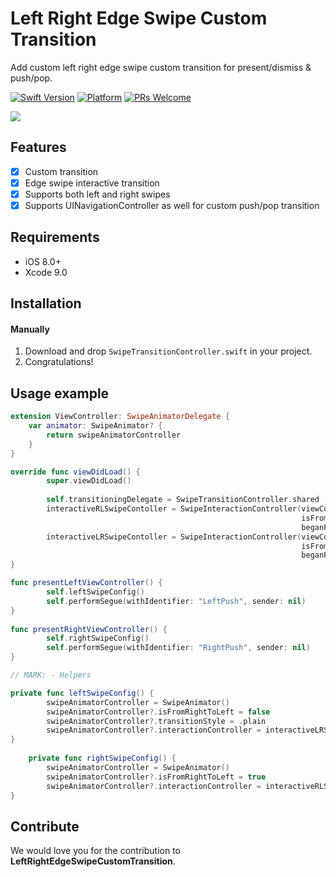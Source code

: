 # Left Right Edge Swipe Custom Transition
Add custom left right edge swipe custom transition for present/dismiss & push/pop.

[![Swift Version][swift-image]][swift-url]
[![Platform](https://img.shields.io/cocoapods/p/LFAlertController.svg?style=flat)](http://cocoapods.org/pods/LFAlertController)
[![PRs Welcome](https://img.shields.io/badge/PRs-welcome-brightgreen.svg?style=flat-square)](http://makeapullrequest.com)

![](header.png)

## Features

- [x] Custom transition
- [x] Edge swipe interactive transition
- [x] Supports both left and right swipes
- [x] Supports UINavigationController as well for custom push/pop transition

## Requirements

- iOS 8.0+
- Xcode 9.0

## Installation

#### Manually
1. Download and drop ```SwipeTransitionController.swift``` in your project.  
2. Congratulations!  

## Usage example

```swift
extension ViewController: SwipeAnimatorDelegate {
    var animator: SwipeAnimator? {
        return swipeAnimatorController
    }
}

override func viewDidLoad() {
        super.viewDidLoad()
        
        self.transitioningDelegate = SwipeTransitionController.shared
        interactiveRLSwipeContoller = SwipeInteractionController(viewController: self,
                                                                 isFromRightEdge: true,
                                                                 beganFunc: self.presentRightViewController)
        interactiveLRSwipeContoller = SwipeInteractionController(viewController: self,
                                                                 isFromRightEdge: false,
                                                                 beganFunc: self.presentLeftViewController)
}

func presentLeftViewController() {
        self.leftSwipeConfig()
        self.performSegue(withIdentifier: "LeftPush", sender: nil)
}
    
func presentRightViewController() {
        self.rightSwipeConfig()
        self.performSegue(withIdentifier: "RightPush", sender: nil)
}

// MARK: - Helpers

private func leftSwipeConfig() {
        swipeAnimatorController = SwipeAnimator()
        swipeAnimatorController?.isFromRightToLeft = false
        swipeAnimatorController?.transitionStyle = .plain
        swipeAnimatorController?.interactionController = interactiveLRSwipeContoller
}
    
    private func rightSwipeConfig() {
        swipeAnimatorController = SwipeAnimator()
        swipeAnimatorController?.isFromRightToLeft = true
        swipeAnimatorController?.interactionController = interactiveRLSwipeContoller
}

```

## Contribute

We would love you for the contribution to **LeftRightEdgeSwipeCustomTransition**.

[swift-image]:https://img.shields.io/badge/swift-4.0-orange.svg
[swift-url]: https://swift.org/
[license-image]: https://img.shields.io/badge/License-MIT-blue.svg
[license-url]: LICENSE
[codebeat-image]: https://codebeat.co/badges/c19b47ea-2f9d-45df-8458-b2d952fe9dad
[codebeat-url]: https://codebeat.co/projects/github-com-vsouza-awesomeios-com
